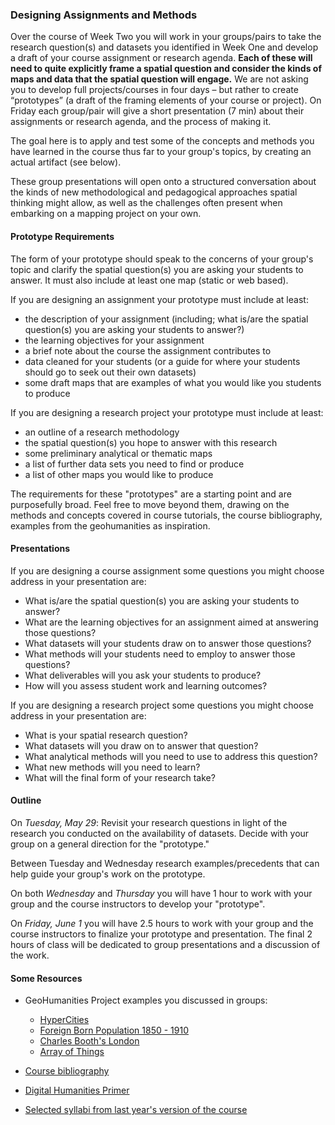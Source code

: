 
### Designing Assignments and Methods

Over the course of Week Two you will work in your groups/pairs to take the research question(s) and datasets you identified in Week One and develop a draft of your course assignment or research agenda. **Each of these will need to quite explicitly frame a spatial question and consider the kinds of maps and data that the spatial question will engage.** We are not asking you to develop full projects/courses in four days – but rather to create “prototypes” (a draft of the framing elements of your course or project). On Friday each group/pair will give a short presentation (7 min) about their assignments or research agenda, and the process of making it.

The goal here is to apply and test some of the concepts and methods you have learned in the course thus far to your group's topics, by creating an actual artifact (see below).

These group presentations will open onto a structured conversation about the kinds of new methodological and pedagogical approaches spatial thinking might allow, as well as the challenges often present when embarking on a mapping project on your own.

#### Prototype Requirements

The form of your prototype should speak to the concerns of your group's topic and clarify the spatial question(s) you are asking your students to answer. It must also include at least one map (static or web based).

If you are designing an assignment your prototype must include at least:  
* the description of your assignment (including; what is/are the spatial question(s) you are asking your students to answer?)
* the learning objectives for your assignment
* a brief note about the course the assignment contributes to
* data cleaned for your students (or a guide for where your students should go to seek out their own datasets)
* some draft maps that are examples of what you would like you students to produce

If you are designing a research project your prototype must include at least:
* an outline of a research methodology
* the spatial question(s) you hope to answer with this research
* some preliminary analytical or thematic maps
* a list of further data sets you need to find or produce
* a list of other maps you would like to produce

The requirements for these "prototypes" are a starting point and are purposefully broad. Feel free to move beyond them, drawing on the methods and concepts covered in course tutorials, the course bibliography, examples from the geohumanities as inspiration.


#### Presentations

If you are designing a course assignment some questions you might choose address in your presentation are:

* What is/are the spatial question(s) you are asking your students to answer?
* What are the learning objectives for an assignment aimed at answering those questions?
* What datasets will your students draw on to answer those questions?
* What methods will your students need to employ to answer those questions?
* What deliverables will you ask your students to produce?
* How will you assess student work and learning outcomes?

If you are designing a research project some questions you might choose address in your presentation are:
* What is your spatial research question?
* What datasets will you draw on to answer that question?
* What analytical methods will you need to use to address this question?
* What new methods will you need to learn?
* What will the final form of your research take?


#### Outline

On *Tuesday, May 29*: Revisit your research questions in light of the research you conducted on the availability of datasets. Decide with your group on a general direction for the "prototype."

Between Tuesday and Wednesday research examples/precedents that can help guide your group's work on the prototype.

On both *Wednesday* and *Thursday* you will have 1 hour to work with your group and the course instructors to develop your "prototype".

On *Friday, June 1* you will have 2.5 hours to work with your group and the course instructors to finalize your prototype and presentation. The final 2 hours of class will be dedicated to group presentations and a discussion of the work.

#### Some Resources

* GeoHumanities Project examples you discussed in groups:
  * [HyperCities](http://www.hypercities.com)
  * [Foreign Born Population 1850 - 1910](http://dsl.richmond.edu/panorama/foreignborn/#decade=2010)
  * [Charles Booth's London](https://booth.lse.ac.uk/)
  * [Array of Things](https://arrayofthings.github.io)

* [Course bibliography](https://github.com/CenterForSpatialResearch/MappingForTheUrbanHumanities_2017/blob/master/Resources/ReadingList.md)

* [Digital Humanities Primer](https://github.com/CenterForSpatialResearch/MappingForTheUrbanHumanities_2017/blob/master/Resources/DigitalHumanitiesPrimer.md)

* [Selected syllabi from last year's version of the course](http://c4sr.columbia.edu/courses/mapping-urban-humanities-summer-institute)
